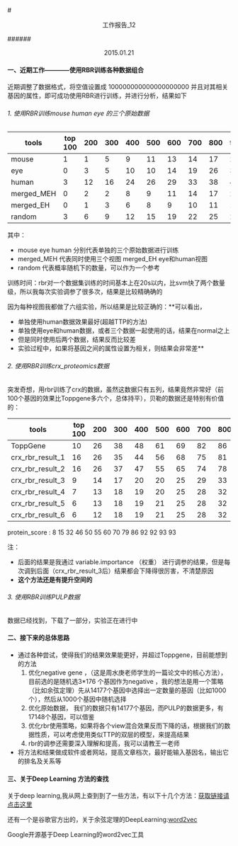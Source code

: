 #<center>工作报告_12</center>

######<center>2015.01.21</center>


#### 一、近期工作————使用RBR训练各种数据组合

近期调整了数据格式，将空值设置成 100000000000000000000 并且对其相关基因的属性，即可成功使用RBR进行训练，并进行分析，结果如下

###### 1. 使用RBR训练mouse human eye 的三个原始数据

| tools| top 100 | 200 | 300 | 400 | 500 | 600 | 700 | 800 | 900 | 1000 | 1100 | 1200 | 1300 | 1400 |
|------------|---|----|----|----|----|----|----|----|----|----|----|----|----|----|
| mouse      | 1 | 1  | 5  | 9  | 11 | 13 | 14 | 17 | 21 | 25 | 28 | 30 | 31 | 35 |
| eye        | 0 | 3  | 5  | 10 | 10 | 14 | 19 | 26 | 30 | 38 | 43 | 50 | 52 | 56 |
| human      | 3 | 12 | 16 | 24 | 26 | 29 | 33 | 38 | 42 | 46 | 51 | 54 | 67 | 71 |
| merged_MEH | 0 | 2  | 2  | 8  | 9  | 11 | 14 | 17 | 23 | 24 | 30 | 32 | 40 | 46 |
| merged_EH  | 0 | 1  | 3  | 6  | 8  | 9  | 10 | 11 | 14 | 19 | 23 | 26 | 30 | 33 |
| random     | 3 | 6  | 9  | 12 | 15 | 19 | 22 | 25 | 28 | 31 | 35 | 38 | 41 | 44 |

其中：

- mouse eye human 分别代表单独的三个原始数据进行训练
- merged_MEH 代表同时使用三个视图 merged_EH eye和human视图
- random 代表概率随机下的数量，可以作为一个参考

训练时间：rbr对一个数据集训练的时间基本上在20s以内，比svm快了两个数量级，所以我每次实验调参了很多次，结果是比较精确确的

因为每种视图我都做了六组实验，所以结果是比较正确的：**可以看出，
- 单独使用human数据效果最好(超越TTP的方法)
- 单独使用eye和human数据，或者三个数据一起使用的话，结果在normal之上
- 但是同时使用后两个数据，结果反而比较差
- 实验过程中，如果将基因之间的属性设置为相关，则结果会非常差**

###### 2. 使用RBR训练crx_proteomics数据

突发奇想，用rbr训练了crx的数据，虽然这数据只有五列，结果竟然非常好（前100个基因的效果比Toppgene多六个，总体持平），贝勒的数据还是特别有价值的：

| tools| top 100 | 200 | 300 | 400 | 500 | 600 | 700 | 800 | 900 | 1000 | 1100 | 1200 | 1300 | 1400 |
|------------------|----|----|----|----|----|----|----|----|----|----|-----|-----|-----|-----|
| ToppGene         | 10 | 26 | 38 | 48 | 61 | 69 | 82 | 86 | 92 | 97 | 103 | 106 | 110 | 118 |
| crx_rbr_result_1 | 16 | 26 | 35 | 44 | 56 | 68 | 75 | 81 | 85 | 92 | 98  | 107 | 112 | 115 |
| crx_rbr_result_2 | 16 | 26 | 37 | 47 | 55 | 65 | 74 | 78 | 87 | 93 | 99  | 103 | 112 | 114 |
| crx_rbr_result_3 | 9  | 14 | 17 | 20 | 20 | 25 | 29 | 33 | 36 | 42 | 53  | 54  | 57  | 61  |
| crx_rbr_result_4 | 7  | 13 | 18 | 19 | 20 | 25 | 28 | 32 | 36 | 46 | 54  | 59  | 60  | 65  |
| crx_rbr_result_5 | 6  | 13 | 18 | 19 | 21 | 25 | 28 | 32 | 36 | 46 | 54  | 59  | 60  | 63  |
| crx_rbr_result_6 | 6  | 12 | 18 | 19 | 21 | 25 | 28 | 32 | 36 | 45 | 55  | 59  | 60  | 63  |

protein_score : 8 15 32 46 50 55 60 70 79 86 92 92 93 93

注：
- 后面的结果是我通过 variable.importance （权重） 进行调参的结果，但是每次调到后面（crx_rbr_result_3后）结果都会下降得很厉害，不清楚原因
- **这个方法还是有提升空间的**

###### 3. 使用RBR训练PULP数据

数据已经找到，下载了一部分，实验正在进行中


#### 二、接下来的总体思路

- 通过各种尝试，使得我们的结果效果能更好，并超过Toppgene，目前能想到的方法
  1. 优化negative gene ，（这是周水庚老师学生的一篇论文中的核心方法），目前选的是随机选3*176 个基因作为negative ，我的想法是用一个策略（比如余弦定理）先从14177个基因中选择出一定数量的基因（比如1000个），然后从1000个基因中随机选择
  2. 优化原始数据， 我们的数据只有14177个基因，而PULP的数据更多，有17148个基因，可以借鉴
  3. 优化rbr使用策略，如果将各个view混合效果反而下降的话，根据我们的数据性质，可以考虑使用类似TTP的双层的模型，来提高结果
  4. rbr的调参还需要深入理解和提高，我可以请教王一老师
- 将方法和结果做成软件或者网站，提高文章档次，最好能输入基因名，输出它的排名及关系等


#### 三、关于Deep Learning 方法的查找

关于deep learning,我从网上查到到了一些方法，有以下十几个方法：[获取链接请点击这里](http://deeplearning.net/software_links/)

还有一个是谷歌官方出的，关于余弦定理的DeepLearning:[word2vec](http://www.csdn.net/article/2013-08-20/2816643-word2vec)

 Google开源基于Deep Learning的word2vec工具
	
